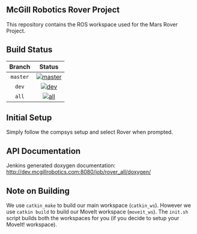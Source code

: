 McGill Robotics Rover Project
---

This repository contains the ROS workspace used for the Mars Rover Project.

Build Status
------------

[master]: http://dev.mcgillrobotics.com:8080/buildStatus/icon?job=rover_master
[master url]: http://dev.mcgillrobotics.com:8080/job/rover_master

[dev]: http://dev.mcgillrobotics.com:8080/buildStatus/icon?job=rover_dev_kinetic
[dev url]: http://dev.mcgillrobotics.com:8080/job/rover_dev_kinetic

[all]: http://dev.mcgillrobotics.com:8080/buildStatus/icon?job=rover_kinetic
[all url]: http://dev.mcgillrobotics.com:8080/job/rover_kinetic

| Branch   | Status                  |
|:--------:|:-----------------------:|
| `master` | [![master]][master url] |
| `dev`    | [![dev]][dev url]       |
| `all`    | [![all]][all url]       |

Initial Setup
---
Simply follow the compsys setup and select Rover when prompted.

API Documentation
---
Jenkins generated doxygen documentation: 
http://dev.mcgillrobotics.com:8080/job/rover_all/doxygen/

Note on Building
---
We use `catkin_make` to build our main workspace (`catkin_ws`). However we use
`catkin build` to build our MoveIt workspace (`moveit_ws`).
The `init.sh` script builds both the workspaces for you (if you decide to
setup your MoveIt! workspace).
